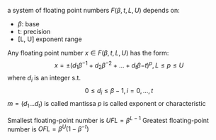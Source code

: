 a system of floating point numbers $F(\beta, t, L, U)$ depends on:
 - $\beta$: base
 - t: precision
 - \[L, U\] exponent range

Any floating point number $x \in F(\beta, t, L, U)$ has the form:
$$x = \pm (d_1\beta^{-1} + d_2\beta^{-2} + ... + d_t\beta{-t})^{p}, L \leq p \leq U $$
where $d_i$ is an integer s.t. 
$$ 0 \leq d_i \leq \beta - 1, i = 0,...,t $$
$m = (d_1 ... d_t)$ is called mantissa 
$p$ is called exponent or characteristic

Smallest floating-point number is $UFL = \beta ^{L-1}$
Greatest floating-point number is $OFL = \beta^U(1 - \beta^{-t})$
